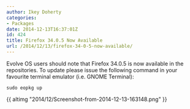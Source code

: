 ```yaml
---
author: Ikey Doherty
categories:
- Packages
date: 2014-12-13T16:37:01Z
id: 424
title: Firefox 34.0.5 Now Available
url: /2014/12/13/firefox-34-0-5-now-available/
---
```


Evolve OS users should note that Firefox 34.0.5 is now available in the repositories. To update please issue the following command in your favourite terminal 
emulator (i.e. GNOME Terminal):

```
sudo eopkg up
```

{{ altimg "2014/12/Screenshot-from-2014-12-13-163148.png" }}